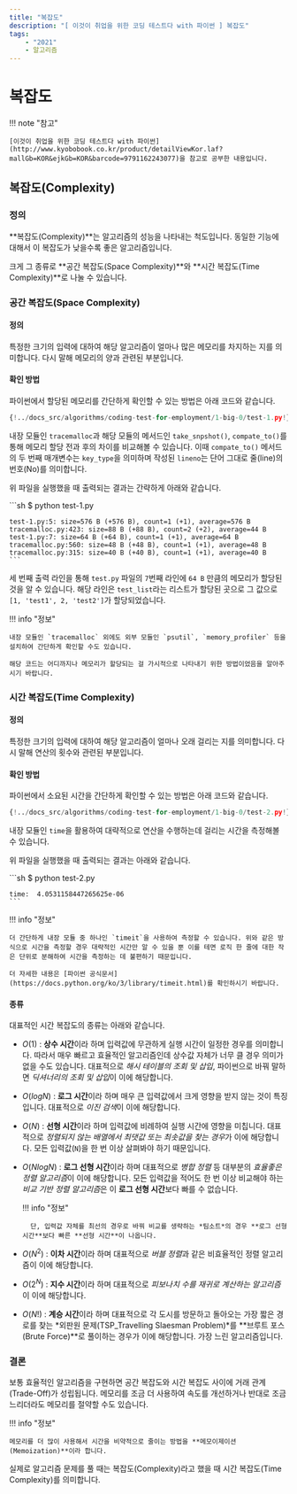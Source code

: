 ```yaml
---
title: "복잡도"
description: "[ 이것이 취업을 위한 코딩 테스트다 with 파이썬 ] 복잡도"
tags:
    - "2021"
    - 알고리즘
---
```


# 복잡도

!!! note "참고"

    [이것이 취업을 위한 코딩 테스트다 with 파이썬](http://www.kyobobook.co.kr/product/detailViewKor.laf?mallGb=KOR&ejkGb=KOR&barcode=9791162243077)을 참고로 공부한 내용입니다.


## 복잡도(Complexity)

### 정의

**복잡도(Complexity)**는 알고리즘의 성능을 나타내는 척도입니다. 동일한 기능에 대해서 이 복잡도가 낮을수록 좋은 알고리즘입니다.  

크게 그 종류로 **공간 복잡도(Space Complexity)**와 **시간 복잡도(Time Complexity)**로 나눌 수 있습니다.

### 공간 복잡도(Space Complexity)

#### 정의

특정한 크기의 입력에 대하여 해당 알고리즘이 얼마나 많은 메모리를 차지하는 지를 의미합니다. 다시 말해 메모리의 양과 관련된 부분입니다.

#### 확인 방법

파이썬에서 할당된 메모리를 간단하게 확인할 수 있는 방법은 아래 코드와 같습니다.

```python
{!../docs_src/algorithms/coding-test-for-employment/1-big-0/test-1.py!}
```

내장 모듈인 `tracemalloc`과 해당 모듈의 메서드인 `take_snpshot()`, `compate_to()`를 통해 메모리 할당 전과 후의 차이를 비교해볼 수 있습니다. 이때 `compate_to()` 메서드의 두 번째 매개변수는 `key_type`을 의미하며 작성된 `lineno`는 단어 그대로 줄(line)의 번호(No)를 의미합니다.  

위 파일을 실행했을 때 출력되는 결과는 간략하게 아래와 같습니다.  

<div class="termy">
    ```sh
    $ python test-1.py

    test-1.py:5: size=576 B (+576 B), count=1 (+1), average=576 B
    tracemalloc.py:423: size=88 B (+88 B), count=2 (+2), average=44 B
    test-1.py:7: size=64 B (+64 B), count=1 (+1), average=64 B
    tracemalloc.py:560: size=48 B (+48 B), count=1 (+1), average=48 B
    tracemalloc.py:315: size=40 B (+40 B), count=1 (+1), average=40 B
    ```
</div>

세 번째 출력 라인을 통해 `test.py` 파일의 `7`번째 라인에 `64 B` 만큼의 메모리가 할당된 것을 알 수 있습니다. 해당 라인은 `test_list`라는 리스트가 할당된 곳으로 그 값으로 `[1, 'test1', 2, 'test2']`가 할당되었습니다.  

!!! info "정보"

    내장 모듈인 `tracemalloc` 외에도 외부 모듈인 `psutil`, `memory_profiler` 등을 설치하여 간단하게 확인할 수도 있습니다.
    
    해당 코드는 어디까지나 메모리가 할당되는 걸 가시적으로 나타내기 위한 방법이었음을 알아주시기 바랍니다.


### 시간 복잡도(Time Complexity)

#### 정의

특정한 크기의 입력에 대하여 해당 알고리즘이 얼마나 오래 걸리는 지를 의미합니다. 다시 말해 연산의 횟수와 관련된 부분입니다.

#### 확인 방법

파이썬에서 소요된 시간을 간단하게 확인할 수 있는 방법은 아래 코드와 같습니다.

```python
{!../docs_src/algorithms/coding-test-for-employment/1-big-0/test-2.py!}
```

내장 모듈인 `time`을 활용하여 대략적으로 연산을 수행하는데 걸리는 시간을 측정해볼 수 있습니다.

위 파일을 실행했을 때 출력되는 결과는 아래와 같습니다.

<div class="termy">
    ```sh
    $ python test-2.py

    time:  4.0531158447265625e-06
    ```
</div>

!!! info "정보"

    더 간단하게 내장 모듈 중 하나인 `timeit`을 사용하여 측정할 수 있습니다. 위와 같은 방식으로 시간을 측정할 경우 대략적인 시간만 알 수 있을 뿐 이를 테면 로직 한 줄에 대한 작은 단위로 분해하여 시간을 측정하는 데 불편하기 때문입니다.

    더 자세한 내용은 [파이썬 공식문서](https://docs.python.org/ko/3/library/timeit.html)를 확인하시기 바랍니다.

#### 종류

대표적인 시간 복잡도의 종류는 아래와 같습니다.

* $O(1)$ : **상수 시간**이라 하며 입력값에 무관하게 실행 시간이 일정한 경우를 의미합니다. 따라서 매우 빠르고 효율적인 알고리즘인데 상수값 자체가 너무 클 경우 의미가 없을 수도 있습니다. 대표적으로 *해시 테이블의 조회 및 삽입*, 파이썬으로 바꿔 말하면 *딕셔너리의 조회 및 삽입*이 이에 해당합니다.

* $O(logN)$ : **로그 시간**이라 하며 매우 큰 입력값에서 크게 영향을 받지 않는 것이 특징입니다. 대표적으로 *이진 검색*이 이에 해당합니다.

* $O(N)$ : **선형 시간**이라 하며 입력값에 비례하여 실행 시간에 영향을 미칩니다. 대표적으로 *정렬되지 않는 배열에서 최댓값 또는 최솟값을 찾는 경우*가 이에 해당합니다. 모든 입력값(`N`)을 한 번 이상 살펴봐야 하기 때문입니다.

* $O(NlogN)$ : **로그 선형 시간**이라 하며 대표적으로 *병합 정렬* 등 대부분의 *효율좋은 정렬 알고리즘*이 이에 해당합니다. 모든 입력값을 적어도 한 번 이상 비교해야 하는 *비교 기반 정렬 알고리즘*은 이 **로그 선형 시간**보다 빠를 수 없습니다.

    !!! info "정보"

        단, 입력값 자체를 최선의 경우로 바꿔 비교를 생략하는 *팀소트*의 경우 **로그 선형 시간**보다 빠른 **선형 시간**이 나옵니다.

* $O(N^2)$ : **이차 시간**이라 하며 대표적으로 *버블 정렬*과 같은 비효율적인 정렬 알고리즘이 이에 해당합니다.

* $O(2^N)$ : **지수 시간**이라 하며 대표적으로 *피보나치 수를 재귀로 계산하는 알고리즘*이 이에 해당합니다.

* $O(N!)$ : **계승 시간**이라 하며 대표적으로 각 도시를 방문하고 돌아오는 가장 짧은 경로를 찾는 *외판원 문제(TSP_Travelling Slaesman Problem)*를 **브루트 포스(Brute Force)**로 풀이하는 경우가 이에 해당합니다. 가장 느린 알고리즘입니다.


### 결론

보통 효율적인 알고리즘을 구현하면 공간 복잡도와 시간 복잡도 사이에 거래 관계(Trade-Off)가 성립됩니다. 메모리를 조금 더 사용하여 속도를 개선하거나 반대로 조금 느리더라도 메모리를 절약할 수도 있습니다.

!!! info "정보"

    메모리를 더 많이 사용해서 시간을 비약적으로 줄이는 방법을 **메모이제이션(Memoization)**이라 합니다.

실제로 알고리즘 문제를 풀 때는 복잡도(Complexity)라고 했을 때 시간 복잡도(Time Complexity)를 의미합니다.




